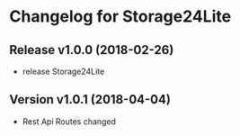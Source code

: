 # Changelog for Storage24Lite

## Release v1.0.0 (2018-02-26)
- release Storage24Lite

## Version v1.0.1 (2018-04-04)
- Rest Api Routes changed
